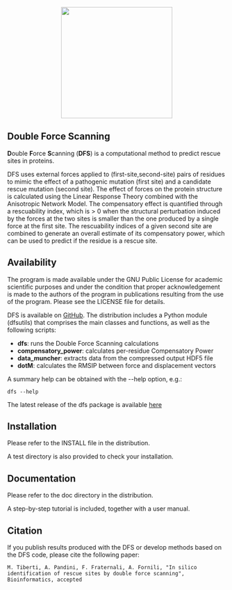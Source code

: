 <p align="center">
  <img src="https://afornililab.files.wordpress.com/2017/02/dfs_logo_600ppi.png" width="256" />
</p>

## Double Force Scanning

**D**ouble **F**orce **S**canning (**DFS**) is a computational method to
predict rescue sites in proteins.

DFS uses external forces applied to (first-site,second-site) pairs of residues
to mimic the effect of a pathogenic mutation (first site) and a candidate 
rescue mutation (second site). The effect of forces on the protein structure
is calculated using the Linear Response Theory combined with the Anisotropic
Network Model. The compensatory effect is quantified through a rescuability 
index, which is > 0 when the structural perturbation induced by the forces at
the two sites is smaller than the one produced by a single force at the first
site. The rescuability indices of a given second site are combined to generate
an overall estimate of its compensatory power, which can be used to predict if
the residue is a rescue site.

## Availability

The program is made available under the GNU Public License for academic
scientific purposes and under the condition that proper acknowledgement is made
to the authors of the program in publications resulting from the use of the
program. Please see the LICENSE file for details.

DFS is available on [GitHub](https://github.com/fornililab/dfs/). The distribution includes a Python module (dfsutils) that comprises the main classes and functions, as well as the following scripts:

 * **dfs**: runs the Double Force Scanning calculations
 * **compensatory_power**: calculates per-residue Compensatory Power
 * **data_muncher**: extracts data from the compressed output HDF5 file
 * **dotM**: calculates the RMSIP between force and displacement vectors

A summary help can be obtained with the --help option, e.g.:

    dfs --help

The latest release of the dfs package is available [here](https://github.com/fornililab/dfs/releases/latest)

## Installation

Please refer to the INSTALL file in the distribution.

A test directory is also provided to check your installation.

## Documentation

Please refer to the doc directory in the distribution.

A step-by-step tutorial is included, together with a user manual.
 
## Citation

If you publish results produced with the DFS or develop methods based on the DFS
code, please cite the following paper:

    M. Tiberti, A. Pandini, F. Fraternali, A. Fornili, "In silico identification of rescue sites by double force scanning", Bioinformatics, accepted
